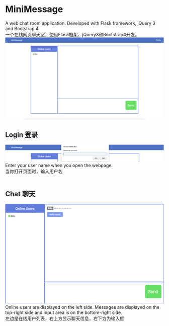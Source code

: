 # MiniMessage
A web chat room application. Developed with Flask framework, jQuery 3 and Bootstrap 4.</br>
一个在线网页聊天室，使用Flask框架、jQuery3和Bootstrap4开发。
![overview](https://github.com/DaKoala/MiniMessage/blob/master/screenshots/overview.png)

## Login 登录
![login](https://github.com/DaKoala/MiniMessage/blob/master/screenshots/enter.png)
Enter your user name when you open the webpage.</br>
当你打开页面时，输入用户名</br>
</br>

## Chat 聊天
![chat](https://github.com/DaKoala/MiniMessage/blob/master/screenshots/chat.png)
Online users are displayed on the left side. Messages are displayed on the top-right side and input area is on the bottom-right side.</br>
左边是在线用户列表，右上方显示聊天信息，右下方为输入框
